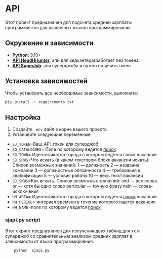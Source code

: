 # API

Этот проект предназначен для подсчета средней зарплаты программистов для различных языков программирования.

## Окружение и зависимости

- **Python**: 3.10+
- **[API HeadHHunter](https://dev.hh.ru)**: апи для хедхантера(работает без токена.
- **[API SuperJob](https://api.superjob.ru)**: апи суперджоба и нужно получить токен


## Установка зависимостей

Чтобы установить все необходимые зависимости, выполните:

```bash
pip install -r requirements.txt
```

## Настройка

1. Создайте `.env` файл в корне вашего проекта.
2. Установите следующие переменные:

- `SJ_TOKEN`=Ваш_API_токен для суперджоб
- `SG_CATALOGUES`= Поле по которому ведется [поиск](https://api.superjob.ru/#place_of_work)
- `SG_TOWN`= Идентификатор города в котором ведется поиск вакансий
- `SJ_SRWS`=Что искать (в каком текстовом блоке вакансии искать): 
                        Список возможных значений:
                          1 — должность
                          2 — название компании
                          3 — должностные обязанности
                          4 — требования к квалификации
                          5 — условия работы
                          10 — весь текст вакансии
- `SJ_SKWS`=Как искать. 
                        Список возможных значений:
                          and — все слова
                          or — хотя бы одно слово
                          particular — точную фразу
                          nein — слова-исключения
- `HH_AREA`= Идентификатор города в котором ведется [поиск](https://api.hh.ru/openapi) вакансий
- `HH_PERIOD`= интервал времени в течение которого ищется вакансия
- `HH_NAME`=поле по которому ведется [поиск](https://api.hh.ru/openapi)

### sjapi.py script
Этот скрипт предназначен для получения двух таблиц для хх и суперджоб со сравнительным анализом средних зарплат в зависимости от языка программировния.
```bash
    python  sjapi.py 
```
